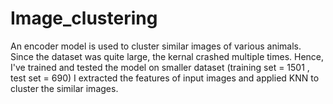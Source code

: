 # Image_clustering
An encoder model is used to cluster similar images of various animals.
Since the dataset was quite large, the kernal crashed multiple times.
Hence, I've trained and tested the model on smaller dataset (training set = 1501 , test set = 690)
I extracted the features of input images and applied KNN to cluster the similar images.
